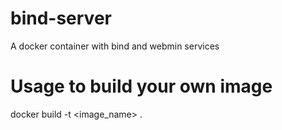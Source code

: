 # bind-server
A docker container with bind and webmin services

# Usage to build your own image
docker build -t <image_name> .
